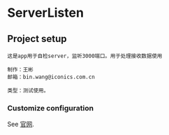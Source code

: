 # ServerListen

## Project setup

```
这是app用于自检server，监听3000端口。用于处理接收数据使用

制作：王彬
邮箱：bin.wang@iconics.com.cn

类型：测试使用。

```

### Customize configuration

See [官网](https://www.iconics.com/).
